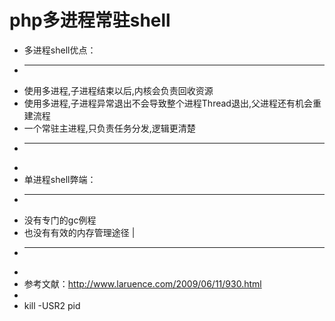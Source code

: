  php多进程常驻shell
 ====
 * 多进程shell优点：
 * --------------------------------------------------------------
 * 使用多进程,子进程结束以后,内核会负责回收资源                          
 * 使用多进程,子进程异常退出不会导致整个进程Thread退出,父进程还有机会重建流程 
 * 一个常驻主进程,只负责任务分发,逻辑更清楚                             
 * --------------------------------------------------------------
 *
 * 单进程shell弊端：
 * ----------------------
 * 没有专门的gc例程        
 * 也没有有效的内存管理途径 |
 * ----------------------
 *
 * 参考文献：http://www.laruence.com/2009/06/11/930.html
 *
 * kill -USR2 pid
